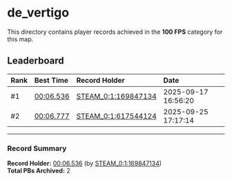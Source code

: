 # de_vertigo

This directory contains player records achieved in the **100 FPS** category for this map.

## Leaderboard

| Rank | Best Time | Record Holder | Date                |
| :--- | :-------- | :------------ | :------------------ |
| #1   | [00:06.536](./00006536_STEAM_0_1_169847134_20250917-165620.zip) | [STEAM_0:1:169847134](https://speedrun16.com/profile/STEAM_0:1:169847134)   | 2025-09-17 16:56:20 |
| #2   | [00:06.777](./00006777_STEAM_0_1_617544124_20250925-171714.zip) | [STEAM_0:1:617544124](https://speedrun16.com/profile/STEAM_0:1:617544124)   | 2025-09-25 17:17:14 |

---

### Record Summary
**Record Holder:** [00:06.536](./00006536_STEAM_0_1_169847134_20250917-165620.zip) (by [STEAM_0:1:169847134](https://speedrun16.com/profile/STEAM_0:1:169847134))  
**Total PBs Archived:** 2